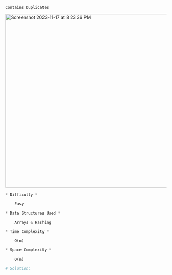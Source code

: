 ```Contains Duplicates ```

<img width="543" alt="Screenshot 2023-11-17 at 8 23 36 PM" src="https://github.com/efloresz/FloresLeetcodeGuide/assets/110843762/97baedc0-02ee-4d55-a300-a52d0f25b6ea">

```python
* Difficulty *

    Easy

* Data Structures Used *

    Arrays & Hashing

* Time Complexity *

    O(n)

* Space Complexity *

    O(n)

```
```python
# Solution:

```

